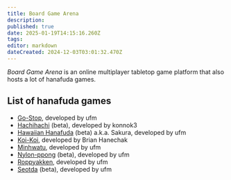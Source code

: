```yaml
---
title: Board Game Arena
description: 
published: true
date: 2025-01-19T14:15:16.260Z
tags: 
editor: markdown
dateCreated: 2024-12-03T03:01:32.470Z
---
```


_Board Game Arena_ is an online multiplayer tabletop game platform that also hosts a lot of hanafuda games.

## List of hanafuda games
* [Go-Stop](https://boardgamearena.com/gamepanel?game=gostop), developed by ufm
* [Hachihachi](https://boardgamearena.com/gamepanel?game=eightyeight) (beta), developed by konnok3
* [Hawaiian Hanafuda](https://boardgamearena.com/gamepanel?game=sakura) (beta) a.k.a. Sakura, developed by ufm
* [Koi-Koi](https://boardgamearena.com/gamepanel?game=koikoi), developed by Brian Hanechak
* [Minhwatu](https://boardgamearena.com/gamepanel?game=minhwatu), developed by ufm
* [Nylon-ppong](https://boardgamearena.com/gamepanel?game=nylonppong) (beta), developed by ufm
* [Roppyakken](https://boardgamearena.com/gamepanel?game=roppyakken), developed by ufm
* [Seotda](https://boardgamearena.com/gamepanel?game=seotda) (beta), developed by ufm